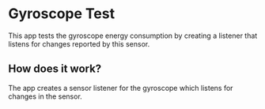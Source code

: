# Gyroscope Test
This app tests the gyroscope energy consumption by creating a listener that listens for changes reported by this sensor.

## How does it work?
The app creates a sensor listener for the gyroscope which listens for changes in the sensor.
